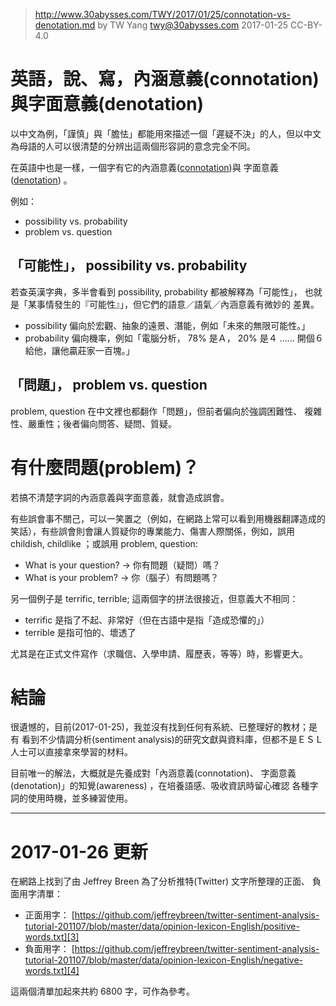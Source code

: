 ﻿> http://www.30abysses.com/TWY/2017/01/25/connotation-vs-denotation.md
> by TW Yang <twy@30abysses.com> 2017-01-25 CC-BY-4.0

# 英語，說、寫，內涵意義(connotation)與字面意義(denotation)

以中文為例，「謹慎」與「膽怯」都能用來描述一個「遲疑不決」的人，但以中文
為母語的人可以很清楚的分辨出這兩個形容詞的意念完全不同。

在英語中也是一樣，一個字有它的內涵意義([connotation][1])與
字面意義([denotation][2]) 。

[1]: https://en.wikipedia.org/wiki/Connotation
[2]: https://en.wikipedia.org/wiki/Denotation

例如：

* possibility vs. probability
* problem vs. question


##  「可能性」， possibility vs. probability

若查英漢字典，多半會看到 possibility, probability 都被解釋為「可能性」，
也就是「某事情發生的『可能性』」，但它們的語意／語氣／內涵意義有微妙的
差異。

* possibility 偏向於宏觀、抽象的遠景、潛能，例如「未來的無限可能性。」
* probability 偏向機率，例如「電腦分析， 78% 是Ａ， 20% 是４ …… 開個６
  給他，讓他贏莊家一百塊。」


##  「問題」， problem vs. question

problem, question 在中文裡也都翻作「問題」，但前者偏向於強調困難性、
複雜性、嚴重性；後者偏向問答、疑問、質疑。



# 有什麼問題(problem)？

若搞不清楚字詞的內涵意義與字面意義，就會造成誤會。

有些誤會事不關己，可以一笑置之（例如，在網路上常可以看到用機器翻譯造成的
笑話），有些誤會則會讓人質疑你的專業能力、傷害人際關係，例如，誤用
childish, childlike ；或誤用 problem, question:

* What is your question?  →  你有問題（疑問）嗎？
* What is your problem? →  你（腦子）有問題嗎？

另一個例子是 terrific, terrible;  這兩個字的拼法很接近，但意義大不相同：

* terrific  是指了不起、非常好（但在古語中是指「造成恐懼的」）
* terrible  是指可怕的、壞透了

尤其是在正式文件寫作（求職信、入學申請、履歷表，等等）時，影響更大。



# 結論

很遺憾的，目前(2017-01-25)，我並沒有找到任何有系統、已整理好的教材；是有
看到不少情調分析(sentiment analysis)的研究文獻與資料庫，但都不是ＥＳＬ
人士可以直接拿來學習的材料。

目前唯一的解法，大概就是先養成對「內涵意義(connotation)、
字面意義(denotation)」的知覺(awareness) ，在培養語感、吸收資訊時留心確認
各種字詞的使用時機，並多練習使用。



---
# 2017-01-26  更新

在網路上找到了由 Jeffrey Breen  為了分析推特(Twitter) 文字所整理的正面、
負面用字清單：

* 正面用字： [https://github.com/jeffreybreen/twitter-sentiment-analysis-tutorial-201107/blob/master/data/opinion-lexicon-English/positive-words.txt][3]
* 負面用字： [https://github.com/jeffreybreen/twitter-sentiment-analysis-tutorial-201107/blob/master/data/opinion-lexicon-English/negative-words.txt][4]

[3]: https://github.com/jeffreybreen/twitter-sentiment-analysis-tutorial-201107/blob/master/data/opinion-lexicon-English/positive-words.txt
[4]: https://github.com/jeffreybreen/twitter-sentiment-analysis-tutorial-201107/blob/master/data/opinion-lexicon-English/negative-words.txt

這兩個清單加起來共約 6800 字，可作為參考。
